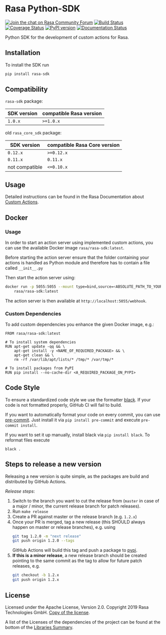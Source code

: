 # Rasa Python-SDK
[![Join the chat on Rasa Community Forum](https://img.shields.io/badge/forum-join%20discussions-brightgreen.svg)](https://forum.rasa.com/?utm_source=badge&utm_medium=badge&utm_campaign=pr-badge&utm_content=badge)
[![Build Status](https://github.com/RasaHQ/rasa-sdk/workflows/Continous%20Integration/badge.svg?event=push)](https://github.com/RasaHQ/rasa-sdk/actions/runs/)
[![Coverage Status](https://coveralls.io/repos/github/RasaHQ/rasa-sdk/badge.svg?branch=master)](https://coveralls.io/github/RasaHQ/rasa-sdk?branch=master)
[![PyPI version](https://img.shields.io/pypi/v/rasa-sdk.svg)](https://pypi.python.org/pypi/rasa-sdk)
[![Documentation Status](https://img.shields.io/badge/docs-stable-brightgreen.svg)](https://rasa.com/docs)

Python SDK for the development of custom actions for Rasa.

## Installation

To install the SDK run

```bash
pip install rasa-sdk
```

## Compatibility

`rasa-sdk` package:

| SDK version    | compatible Rasa version           |
|----------------|-----------------------------------|
| `1.0.x`        | `>=1.0.x`                         |

old `rasa_core_sdk` package:

| SDK version    | compatible Rasa Core version           |
|----------------|----------------------------------------|
| `0.12.x`       | `>=0.12.x`                             |
| `0.11.x`       | `0.11.x`                               |
| not compatible | `<=0.10.x`                             |

## Usage

Detailed instructions can be found in the Rasa Documentation about
[Custom Actions](https://rasa.com/docs/rasa/core/actions).

## Docker

### Usage

In order to start an action server using implemented custom actions,
you can use the available Docker image `rasa/rasa-sdk:latest`.

Before starting the action server ensure that the folder containing
your actions is handled as Python module and therefore has to contain
a file called `__init__.py`

Then start the action server using:

```bash
docker run -p 5055:5055 --mount type=bind,source=<ABSOLUTE_PATH_TO_YOUR_ACTIONS>,target=/app/actions \
	rasa/rasa-sdk:latest
```

The action server is then available at `http://localhost:5055/webhook`.

### Custom Dependencies

To add custom dependencies you enhance the given Docker image, e.g.:

```
FROM rasa/rasa-sdk:latest

# To install system dependencies
RUN apt-get update -qq && \
    apt-get install -y <NAME_OF_REQUIRED_PACKAGE> && \
    apt-get clean && \
    rm -rf /var/lib/apt/lists/* /tmp/* /var/tmp/*

# To install packages from PyPI
RUN pip install --no-cache-dir <A_REQUIRED_PACKAGE_ON_PYPI>
```

## Code Style

To ensure a standardized code style we use the formatter [black](https://github.com/ambv/black).
If your code is not formatted properly, GitHub CI will fail to build.

If you want to automatically format your code on every commit, you can use [pre-commit](https://pre-commit.com/).
Just install it via `pip install pre-commit` and execute `pre-commit install`.

If you want to set it up manually, install black via `pip install black`.
To reformat files execute
```
black .
```

## Steps to release a new version
Releasing a new version is quite simple, as the packages are build and distributed 
by GitHub Actions.

*Release steps*:
1. Switch to the branch you want to cut the release from (`master` in case of a 
  major / minor, the current release branch for patch releases).
2. Run `make release`
3. Create a PR against master or the release branch (e.g. `1.2.x`)
4. Once your PR is merged, tag a new release (this SHOULD always happen on 
  master or release branches), e.g. using
    ```bash
    git tag 1.2.0 -m "next release"
    git push origin 1.2.0 --tags
    ```
    GitHub Actions will build this tag and push a package to 
    [pypi](https://pypi.python.org/pypi/rasa-sdk).
5. **If this is a minor release**, a new release branch should be created 
  pointing to the same commit as the tag to allow for future patch releases, 
  e.g.
    ```bash
    git checkout -b 1.2.x
    git push origin 1.2.x
    ```

## License
Licensed under the Apache License, Version 2.0. Copyright 2019 Rasa
Technologies GmbH. [Copy of the license](LICENSE.txt).

A list of the Licenses of the dependencies of the project can be found at
the bottom of the
[Libraries Summary](https://libraries.io/github/RasaHQ/rasa-sdk).
